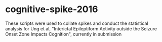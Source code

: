 # cognitive-spike-2016
These scripts were used to collate spikes and conduct the statistical analysis for Ung et al, "Interictal Epileptiform Activity outside the Seizure Onset Zone Impacts Cognition", currently in submission
